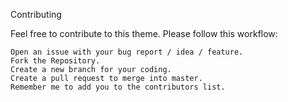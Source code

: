 
Contributing

Feel free to contribute to this theme. Please follow this workflow:

    Open an issue with your bug report / idea / feature.
    Fork the Repository.
    Create a new branch for your coding.
    Create a pull request to merge into master.
    Remember me to add you to the contributors list.
